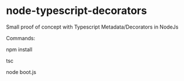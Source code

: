 # node-typescript-decorators
Small proof of concept with Typescript Metadata/Decorators in NodeJs

Commands: 

npm install

tsc

node boot.js

